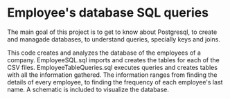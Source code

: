 # Employee's database SQL queries

The main goal of this project is to get to know about Postgresql, to create and managade databases, to understand queries, specially keys and joins. 

This code creates and analyzes the database of the employees of a company. EmployeeSQL.sql imports and creates the tables for each of the CSV files. EmployeeTableQueries.sql executes queries and creates tables with all the information gathered. The information ranges from finding the details of every employee, to finding the frequency of each employee's last name. A schematic is included to visualize the database.  

